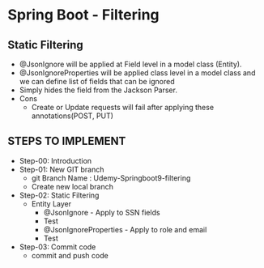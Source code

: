 # Spring Boot - Filtering
## Static Filtering
- @JsonIgnore will be applied at Field level in a model class (Entity).
- @JsonIgnoreProperties will be applied class level in a model class and we can
define list of fields that can be ignored
- Simply hides the field from the Jackson Parser.
- Cons
    - Create or Update requests will fail after applying these annotations(POST, PUT)  
  
## STEPS TO IMPLEMENT
- Step-00: Introduction
- Step-01: New GIT branch
    - git Branch Name : Udemy-Springboot9-filtering
    - Create new local branch
- Step-02: Static Filtering
    - Entity Layer
        - @JsonIgnore - Apply to SSN fields
        - Test
        - @JsonIgnoreProperties - Apply to role and email
        - Test
- Step-03: Commit code
    - commit and push code               